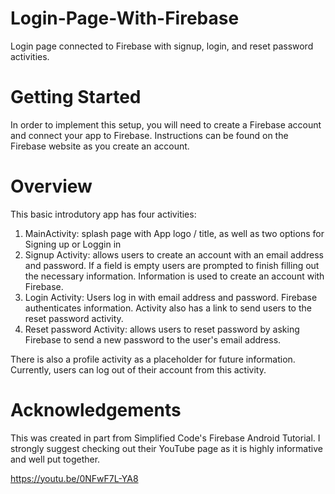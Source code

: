 # Login-Page-With-Firebase
Login page connected to Firebase with signup, login, and reset password activities.

# Getting Started
In order to implement this setup, you will need to create a Firebase account and connect your app to Firebase. Instructions can be found on the Firebase website as you create an account.

# Overview
This basic introdutory app has four activities:
1) MainActivity: splash page with App logo / title, as well as two options for Signing up or Loggin in
2) Signup Activity: allows users to create an account with an email address and password. If a field is empty users are prompted to finish filling out the necessary information. Information is used to create an account with Firebase.
3) Login Activity: Users log in with email address and password. Firebase authenticates information. Activity also has a link to send users to the reset password activity.
4) Reset password Activity: allows users to reset password by asking Firebase to send a new password to the user's email address.

There is also a profile activity as a placeholder for future information. Currently, users can log out of their account from this activity.

# Acknowledgements
This was created in part from Simplified Code's Firebase Android Tutorial. I strongly suggest checking out their YouTube page as it is highly informative and well put together. 

https://youtu.be/0NFwF7L-YA8
